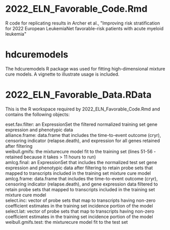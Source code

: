 # 2022_ELN_Favorable_Code.Rmd
R code for replicating results in Archer et al., "Improving risk stratification for 2022 European LeukemiaNet favorable-risk patients with acute myeloid leukemia"

# hdcuremodels 
The hdcuremodels R package was used for fitting high-dimensional mixture cure models. A vignette to illustrate usage is included. 

# 2022_ELN_Favorable_Data.RData 

This is the R workspace required by 2022_ELN_Favorable_Code.Rmd and contains the following objects: 

eset.fav.filter: an ExpressionSet the filtered normalized training set gene expression and phenotypic data \
alliance.frame:  data.frame that includes the time-to-event outcome (cryr), censoring indicator (relapse.death), and expression for all genes retained after filtering \
weibull.gmifs:  the mixturecure model fit to the training set (lines 51-56 - retained because it takes > 11 hours to run) \
amlcg.final:  an ExpressionSet that includes the normalized test set gene expression and phenotypic data after filtering to retain probe sets that mapped to transcripts included in the training set mixture cure model\
amlcg.frame: data.frame that includes the time-to-event outcome (cryr), censoring indicator (relapse.death), and gene expression data filtered to retain probe sets that mapped to transcripts included in the training set mixture cure model\
select.inc: vector of probe sets that map to transcripts having non-zero coefficient estimates in the training set incidence portion of the model \
select.lat: vector of probe sets that map to transcripts having non-zero coefficient estimates in the training set incidence portion of the model \
weibull.gmifs.test: the mixturecure model fit to the test set 

